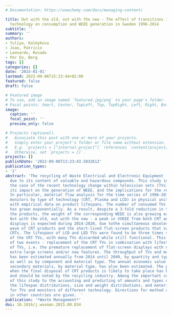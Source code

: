 ```yaml
---
# Documentation: https://wowchemy.com/docs/managing-content/

title: Out with the old, out with the new - The effect of transitions in TVs and monitors
  technology on consumption and WEEE generation in Sweden 1996-2014
subtitle: ''
summary: ''
authors:
- Yuliya, Kalmykova
- Joao, Patricio
- Leonardo, Rosado
- Per Eo, Berg
tags: []
categories: []
date: '2015-01-01'
lastmod: 2022-09-06T15:23:44+02:00
featured: false
draft: false

# Featured image
# To use, add an image named `featured.jpg/png` to your page's folder.
# Focal points: Smart, Center, TopLeft, Top, TopRight, Left, Right, BottomLeft, Bottom, BottomRight.
image:
  caption: ''
  focal_point: ''
  preview_only: false

# Projects (optional).
#   Associate this post with one or more of your projects.
#   Simply enter your project's folder or file name without extension.
#   E.g. `projects = ["internal-project"]` references `content/project/deep-learning/index.md`.
#   Otherwise, set `projects = []`.
projects: []
publishDate: '2022-09-06T13:23:43.503261Z'
publication_types:
- '2'
abstract: 'The recycling of Waste Electrical and Electronic Equipment (WEEE) is important
  due to its content of valuable and hazardous compounds. This study investigates
  the case of the recent technology change within television sets (TVs) and monitors,
  its impact on the generation of WEEE, and the implications for the recycling industry.
  In particular, material flow analysis for the time series of 1996-2014 for TVs and
  monitors by type of technology (CRT, Plasma and LCD) in physical units is combined
  with empirical data on product lifespans. The number of consumed TVs and monitors
  has grown exponentially. As a result, despite a 3-fold reduction in the weight of
  the products, the weight of the corresponding WEEE is also growing exponentially.
  Out with the old, out with the new - a peak in VVEEE from both CRT and flatscreen
  displays is expected during 2014-2020, due tothe simultaneous obsolesce of the last
  wave of CRT products and the short-lived flat-screen products that substituted the
  CRTs. The lifespans of LCD and LED TVs were found to be three times shorter than
  of the CRT TVs, with many TVs discarded while still functional. This is the consequence
  of two events - replacement of the CRT TVs in combination with lifestyle purchases
  of TVs, i.e. the premature replacement of flat-screen displays with new sets with
  extra-large screens and/or new features. The throughput of TVs and monitors consumed
  has been estimated annually from 2014 until 2040, by quantity and type of device,
  as well as by component and material type. The annual economic value of the corresponding
  secondary materials, by material type, has also been estimated. The point in time
  when the final disposal of CRT products is likely to take place has been identified
  and should be noted by the recycling industry. Among the important contributions
  of this study to the accounting and predicting of amounts and types of WEEE are
  the lifespan distributions, size and weight distributions, and material composition
  for TVs and monitors of different technology. Directions for method application
  in other countries are given.  '
publication: '*Waste Management*'
doi: 10.1016/j.wasman.2015.08.034
---
```

